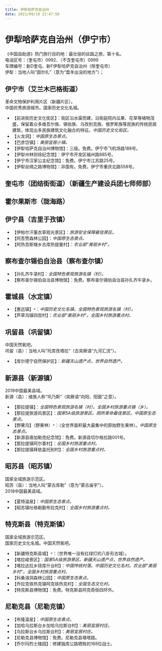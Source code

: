 ```yaml
---
title: 伊犁哈萨克自治州  
date: 2021/09/19 22:47:50  
---
```

  
# 伊犁哈萨克自治州（伊宁市）   
《中国自助游》热门旅行目的地：最壮丽的丝路之旅，第十名。  
电话区号：（奎屯市）0992、（不含奎屯市）0999  
车牌编号：新D奎屯、新F伊犁哈萨克自治州（除奎屯市）  
伊犁：当地人叫“固尔扎”（意为“盘羊出没的地方”）；  

## 伊宁市（艾兰木巴格街道）  
革命文物保护利用片区（新疆片区）。  
中国优秀旅游城市。国家历史文化名城。  
* 【前进街历史文化街区】：街区沿水渠而建，沿街庭院内瓜果、花草等植物茂盛，保留着众多维吾尔族、锡伯族、乌孜别克族、俄罗斯族等民族的传统民居建筑，体现出多民族建筑文化融合的特征。*中国历史文化街区。*  
* 【火龙洞】：*中国原生态景点。*  
* 【巴彦岱镇】：*美丽宜居小镇。*  
* 【伊犁哈萨克自治州博物馆】：三级。免费。伊宁市飞机场路188号。  
* 【伊犁州林则徐纪念馆】：伊宁市开发区福州路885号。  
* 【伊宁市汉家公主纪念馆】：免费。伊宁市江苏路25号。  
* 【伊犁丝绸之路博物馆】：非国有。免费。伊宁市重庆北路558号。  

## 奎屯市（团结街街道）（新疆生产建设兵团七师师部）  

## 霍尔果斯市（陇海路）  

## 伊宁县（吉里于孜镇）  
* 【伊帕尔汗薰衣草观光景区】：*旅游安全保障最佳景区。*  
* 【阿吾赞森林公园】：*中国原生态景点。*  
* 【阿热吾斯塘乡古库热提曼村】：*农业部“美丽乡村”。*  

## 察布查尔锡伯自治县（察布查尔镇）  
* 【孙扎齐牛录村】：*全国特色景观旅游名镇（村）。*  
* 【察布查尔锡伯自治县博物馆】：免费。察布查尔锡伯自治县孙扎齐牛录乡。  

## 霍城县（水定镇）  
* 【惠远镇】`*`：*中国历史文化名镇。全国特色景观旅游名镇（村）。*  
* 【芦草沟镇四宫村】：*农业部“美丽乡村”。全国乡村旅游重点村。*  

## 巩留县（巩留镇）  
中国天然氧吧。  
巩留（县）：当地人叫“托库孜塔拉”（古突厥语“九河汇流”）。  
* 【库尔德宁自然保护区】：*新疆天山遗产点，世界自然遗产。*  

## 新源县（新源镇）  
2019中国最美县域。  
新源（县）：维族人称“巩乃斯”（突厥语“向阳、阳面”之意）。  
* 【那拉提镇】：*全国特色景观旅游名镇（村）。全国乡村旅游重点镇（乡）。*  
* 【那拉提旅游风景区】：*国家5A级旅游景区。厕所革命最佳景区。中国原生态景点。*
* 【野果沟】（野果林）`*`：（全世界面积最大最集中的原始野生果林）。*中国原生态景点。*  
* 【新源县唐加勒克纪念馆】：免费。新源县切尔格拉路001号。  
* 【那拉提镇阿尔善村】：*全国乡村旅游重点村。*  
* 【那拉提镇拜依盖托别村】：*全国乡村旅游重点村。*  

## 昭苏县（昭苏镇）  
国家全域旅游示范区。  
昭苏（县）：当地人叫“蒙古库勒”（意为“蒙古庙宇”）。  
2018中国最美县域。  
* 【夏特温泉】：*中国原生态景点。*  
* 【昭苏镇吐格勒勤布拉克村】：*全国乡村旅游重点村。*  

## 特克斯县（特克斯镇）  
国家全域旅游示范区。  
国家历史文化名城。中国天然氧吧。  
* 【新疆特克斯县城】`*`：（世界唯一没有红绿灯的八卦形古城）。  
* 【喀拉峻景区】：*国家5A级旅游景区。新疆天山遗产点，世界自然遗产。*  
* 【喀拉达拉乡琼库什台村】：*中国传统村落。中国历史文化名村。农业部“美丽乡村”。全国乡村旅游重点村。*  
* 【科桑溶洞森林公园】：*中国原生态景点。*  
* 【乔拉克铁热克镇阿克铁热克村】：*全国生态文化村。*  
* 【特克斯县博物馆】：免费。特克斯县阿克奇街四环外。  

## 尼勒克县（尼勒克镇）  
* 【布隆温泉】：*中国原生态景点。*  
* 【加哈乌拉斯台乡加哈乌拉斯台村】：*美丽宜居村庄。*  
* 【乌拉斯台乡乌拉斯台村】：*美丽宜居村庄。*  
* 【尼勒克县博物馆】：免费。尼勒克县墩塔路。  
* 【乔尔玛烈士陵园】：修建独库公路牺牲的168位战士。  
